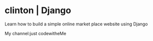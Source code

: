 # clinton | Django

Learn how to build a simple online market place website using Django

My channel:just codewitheMe
